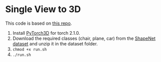 # Single View to 3D

This code is based on [this repo](https://github.com/learning3d/assignment2).

1. Install [PyTorch3D](https://github.com/facebookresearch/pytorch3d/blob/main/INSTALL.md) for torch 2.1.0.
2. Download the required classes (chair, plane, car) from the [ShapeNet dataset](https://shapenet.org/) and unzip it in the dataset folder.
3. `chmod +x run.sh`
4. `./run.sh`